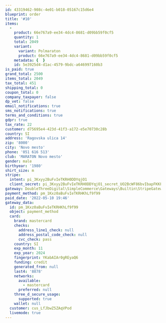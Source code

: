 ```yaml
---
id: 43319462-908c-4e01-b018-05167c15d6e4
blueprint: order
title: '#10'
items:
  -
    product: 66e767a9-ee34-4dc4-8681-d09bb59f0cf5
    quantity: 1
    total: 2049
    variant:
      variant: Polmaraton
      product: 66e767a9-ee34-4dc4-8681-d09bb59f0cf5
    metadata: {  }
    id: 5e3925d4-d1ac-4579-9bdc-a646997160b3
is_paid: true
grand_total: 2500
items_total: 2049
tax_total: 451
shipping_total: 0
coupon_total: 0
company_taxpayer: false
dp_vet: false
email_notifications: true
sms_notifications: true
terms_and_conditions: true
gdpr: true
tax_rate: 22
customer: d75695e4-423d-41f3-a172-e5e70730c28b
country: SI
address: 'Ragovska ulica 14'
zip: '8000'
city: 'Novo mesto'
phone: '051 616 513'
club: 'MARATON Novo mesto'
gender: male
birthyear: '1980'
shirt_size: m
stripe:
  intent: pi_3Kxyy2BuFvIeTKRH0DDYqjO1
  client_secret: pi_3Kxyy2BuFvIeTKRH0DDYqjO1_secret_UO2BcWF86bvIbapFKKFmxzakG
gateway: DoubleThreeDigital\SimpleCommerce\Gateways\Builtin\StripeGateway
payment_method: pm_1Kxz0aBuFvIeTKRHKhLf9f99
paid_date: '2022-05-10 19:46'
gateway_data:
  id: pm_1Kxz0aBuFvIeTKRHKhLf9f99
  object: payment_method
  card:
    brand: mastercard
    checks:
      address_line1_check: null
      address_postal_code_check: null
      cvc_check: pass
    country: SI
    exp_month: 11
    exp_year: 2024
    fingerprint: YKabAIAr0gREyaQ6
    funding: credit
    generated_from: null
    last4: '8878'
    networks:
      available:
        - mastercard
      preferred: null
    three_d_secure_usage:
      supported: true
    wallet: null
  customer: cus_LfJbwZ5ZAqVPod
  livemode: true
---
```

